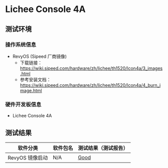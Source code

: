 # Lichee Console 4A

## 测试环境

### 操作系统信息

- RevyOS (Sipeed 厂商镜像)
    - 下载链接：https://wiki.sipeed.com/hardware/zh/lichee/th1520/lcon4a/3_images.html
    - 参考安装文档：https://wiki.sipeed.com/hardware/zh/lichee/th1520/lcon4a/4_burn_image.html

### 硬件开发板信息

- Lichee Console 4A

## 测试结果

| 软件分类        | 软件包名 | 测试结果（测试报告） |
|-------------|----------|--------------------|
| RevyOS 镜像启动 | N/A    | [Good][RevyOS]     |

[RevyOS]: ./RevyOS/README_zh.md